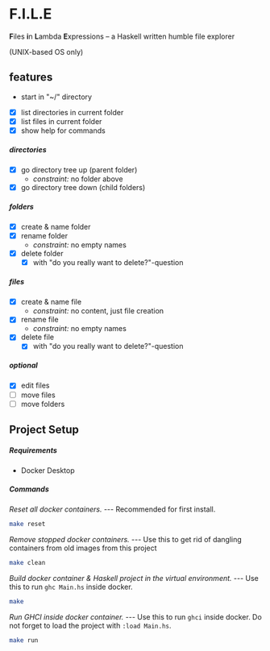 # F.I.L.E

**F**iles **i**n **L**ambda **E**xpressions – a Haskell written humble file explorer

(UNIX-based OS only)

## features

- start in "~/" directory

- [x] list directories in current folder
- [x] list files in current folder
- [x] show help for commands

##### directories

- [x] go directory tree up (parent folder)
  - _constraint:_ no folder above
- [x] go directory tree down (child folders)

##### folders

- [x] create & name folder
- [x] rename folder
  - _constraint:_ no empty names
- [x] delete folder
  - [x] with "do you really want to delete?"-question

##### files

- [x] create & name file
  - _constraint:_ no content, just file creation
- [x] rename file
  - _constraint:_ no empty names
- [x] delete file
  - [x] with "do you really want to delete?"-question

##### optional

- [x] edit files
- [ ] move files
- [ ] move folders

## Project Setup

##### Requirements

- Docker Desktop

##### Commands

_Reset all docker containers._
--- Recommended for first install.

```sh
make reset
```

_Remove stopped docker containers._
--- Use this to get rid of dangling containers from old images from this project

```sh
make clean
```

_Build docker container & Haskell project in the virtual environment._
--- Use this to run `ghc Main.hs` inside docker.

```sh
make
```

_Run GHCI inside docker container._
--- Use this to run `ghci` inside docker. Do not forget to load the project with `:load Main.hs`.

```sh
make run
```
